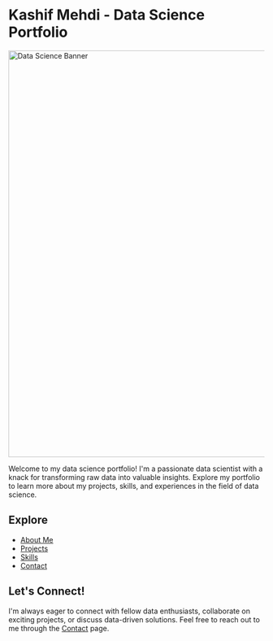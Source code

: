 # Kashif Mehdi - Data Science Portfolio

<img src="assets/images/banner.png" alt="Data Science Banner" width="800">

Welcome to my data science portfolio! I'm a passionate data scientist with a knack for transforming raw data into valuable insights. Explore my portfolio to learn more about my projects, skills, and experiences in the field of data science.

## Explore

- [About Me](/about/index.md)
- [Projects](/projects/index.md)
- [Skills](/skills/index.md)
- [Contact](/contact/index.md)

## Let's Connect!

I'm always eager to connect with fellow data enthusiasts, collaborate on exciting projects, or discuss data-driven solutions. Feel free to reach out to me through the [Contact](/contact/) page.
